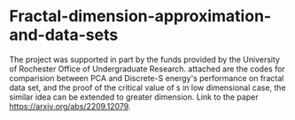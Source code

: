 # Fractal-dimension-approximation-and-data-sets
The project was supported in part by the funds provided by the University of Rochester Office of Undergraduate Research. attached are the codes for comparision between PCA and Discrete-S energy's performance on fractal data set, and the proof of the critical value of s in low dimensional case, the similar idea can be extended to greater dimension.
Link to the paper https://arxiv.org/abs/2209.12079.
